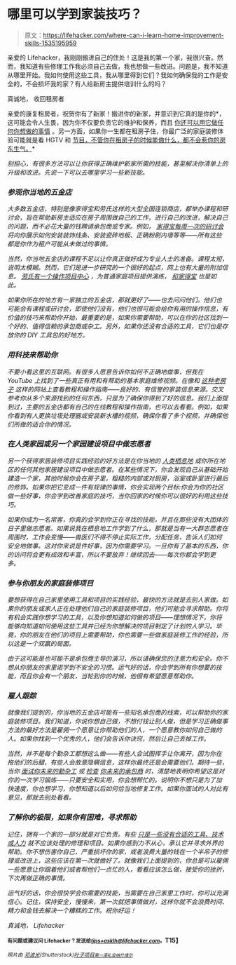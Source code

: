 # 哪里可以学到家装技巧？

> 原文：<https://lifehacker.com/where-can-i-learn-home-improvement-skills-1535195959>

亲爱的 Lifehacker，我刚刚搬进自己的住处！这是我的第一个家，我很兴奋。然而，我知道有些修理工作我必须自己去做，我也想做一些改进。问题是，我不知道从哪里开始。我如何使用这些工具，我从哪里得到它们？我如何确保我的工作是安全的，不会损坏我的家？有人给新房主提供培训什么的吗？



真诚地，
收回租房者

亲爱的康复租房者，祝贺你有了新家！搬进你的新家，并意识到它真的是你的*，这可能会令人生畏，因为你不仅要负责它的维护和保养，而且 [你还可以用它做任何你想做的事情](https://lifehacker.com/five-things-i-wish-i-had-known-before-i-bought-a-house-1152993672) 。另一方面，如果你一生都在租房子住，你最广泛的家庭装修体验可能就是看 HGTV 和 [节目，不管你在租房子的时候能做什么，都不会惹你的房东生气。](http://lifehacker.com/how-can-i-upgrade-my-rental-apartment-without-upsetting-5987860)*

*别担心，有很多方法可以让你获得正确维护新家所需的技能，甚至解决你清单上的升级和改进。先说一下可以去哪里学习一些新技能。*

### *参观你当地的五金店*

*大多数五金店，特别是像家得宝和劳氏这样的大型全国连锁商店，都举办课程和研讨会，旨在帮助新房主适应在房子周围做自己的工作，进行自己的改进，解决自己的问题，而不必花大量的钱聘请承包商或专家。例如， [家得宝每周一次的研讨会](http://workshops.homedepot.com/workshops/home) 将向你展示如何安装装饰线条、安装瓷砖地板、正确粉刷内墙等等——所有这些都是你作为租户可能从未做过的事情。*

*当然，你当地五金店的课程不足以让你真正做好成为专业人士的准备。课程太短，说明太模糊。然而，它们是进一步研究的一个很好的起点，网上也有大量的附加信息。 [劳氏有一个操作项目中心](http://www.lowes.com/ContentDisplayView?articleTitle=How+To+Library&lwpg=615580068&catalogId=10051&langId=-1&storeId=10151) ，为普通家庭项目提供演练， [和家得宝](http://www.homedepot.com/c/project_how_to) 也是如此。*

*如果你所在的地方有一家独立的五金店，那就更好了——也去问问他们。他们也可能会有课程或研讨会，即使他们没有，他们也很可能会给你有用的操作信息，有价值的技巧来帮助你开始，最重要的是，如果你需要帮助，可以在你的社区找到一个好的、值得信赖的承包商或杂工。另外，如果你还没有合适的工具，它们也是存放你的 DIY 工具包的好地方。*

### *用科技来帮助你*

*不要小看这里的互联网。有很多人愿意告诉你如何不正确地做事，但我在 YouTube 上找到了一些真正有用和有帮助的基本家庭维修视频。在像和 [这种老房子](http://www.thisoldhouse.com/toh/) 这样的网站上查看教程和操作指南——良好的、有信誉的家装信息来源。交叉参考你从多个来源找到的任何东西，只是为了确保你得到了好的信息。我们上面提到过，主要的五金店都有自己的在线教程和操作指南，也可以去看看。例如，如果你看到有人更换垃圾处理器或安装新水槽的视频，确保你看了多个视频，并确保他们所做的适合你的情况。*

### *在人类家园或另一个家园建设项目中做志愿者*

*另一个获得家居装修项目实践经验的好方法是在你当地的 [人类栖息地](http://www.habitat.org/) 或你所在地区的任何其他家居建设项目中做志愿者。在某些情况下，你会发现自己从基础开始建造一个家，其他时候你会在房子里，粗糙的内部或对厨房，浴室或卧室进行最后的修饰。如果你把它变成一件有规律的事情，你会实现两个目标:你会为你的社区做一些好事，你会学到改善家庭的技巧，当你回家的时候你可以很好的利用这些技巧。*

*如果你成为一名常客，你真的会学到你正在寻找的技能，并且在那些没有大团体的日子里做志愿者。如果说我在栖息地工作学到了什么，那就是当有一大群志愿者在周围时，工作会变慢——兽医们不得不停止实际工作，分配任务，告诉人们如何安全地做事。这对你来说是件好事，因为你需要学习。一旦你有了基本的东西，你的访问将会更有成效和丰富，所以不要放弃！继续回去——每次你都会学到更多。*

### *参与你朋友的家庭装修项目*

*要想获得在自己家里使用工具和项目的实践经验，最快的方法就是去别人家做。如果你的朋友或家人正在处理他们自己的家庭装修项目，他们可能会寻求帮助。你将有机会实践你想学习的工具，以及你想知道如何做的项目——理想情况下，你将能够向知道如何使用这些工具并已经为你想解决的项目制定了计划的人学习。毕竟，你的朋友在他们的项目上需要帮助，你也需要一些做家庭装修工作的经验，所以这是一个双赢的局面。*

*由于这可能是也可能不是承包商主导的演习，所以请确保您的注意力和安全。你不想从你朋友的家里诺学到不安全的习惯。运气好的话，你会学到所有你想要的技能，而且你会有一个朋友，当轮到你的时候，他很有希望愿意帮助你。*

### *雇人跟踪*

*就像我们提到的，你当地的五金店可能有一些知名承包商的线索，可以帮助你的家庭装修项目。我们知道，你说你想自己做，不想付钱让别人做，但是学习正确做事方法的最好方法是雇佣一个愿意让你帮助他们的人，一个愿意教你如何自己做的人。如果你找到一个优秀的人，他们会告诉你诀窍，然后让自己丢掉工作。*

*当然，并不是每个勤杂工都想这么做——有些人会试图挥手让你离开，因为你在拖他们的后腿，有些人会故意隐瞒信息，这样你最终还是会需要他们。期待一些，当你 [面试你未来的勤杂工](https://lifehacker.com/how-can-i-find-and-hire-a-good-responsible-handyman-558507563) 或 [检查](http://lifehacker.com/how-to-hire-a-contractor-without-getting-hosed-5578353) [你未来的承包商](http://lifehacker.com/how-to-weed-out-a-good-contractor-from-the-bad-5966635) 时，清楚地表明你希望这是对你的一次学习锻炼——只要安全和实用，你会想帮忙的。说明你不想只是为了加快速度，你也想学习，你想知道以后如何恰当地修复工作。如果你面试的人对此有意见，那就去别处看看。*

### *了解你的极限，如果你有困难，寻求帮助*

*记住，拥有一个家的一部分就是对它负责。有些 [只是一些没有合适的工具、技术或人力](https://lifehacker.com/which-home-improvements-can-i-diy-and-which-should-i-le-487207936) 就不应该处理的修理和项目。如果你感到力不从心，承认它并寻求外界的帮助。你不想伤害你自己，严重损坏你的家，或者浪费大量的钱在一个半吊子的修理或改进上，这些应该在第一次就做好了。就像我们上面提到的，你总是可以雇佣一些愿意让你跟着他们或者帮他们一点忙的人，看看应该怎么做，接受你的挫折，下次再做正确的事情。*

*运气好的话，你会很快学会你需要的技能，当需要在自己家里工作时，你可以充满信心。记住，保持安全，慢慢来，第一次就把事情做对，这样你就不会浪费时间、精力和金钱去解决一个糟糕的工作。祝你好运！*

*真诚地，
Lifehacker*

**<small>有问题或建议问 Lifehacker？发送给</small>*[*<small>tips+asklh@lifehacker.com</small>*](mailto:tips+asklh@lifehacker.com)*<small>。</small>T15】**

**<small>照片由</small>* [*<small>邓波米</small>*](http://www.shutterstock.com/pic.mhtml?id=114454351&src=id)*<small>(Shutterstock)</small>*[*<small>叶子项目</small>*](http://www.flickr.com/photos/76708317@N02/8756045896/)*<small></small>*<small>[*<small>第一浸礼会纳什维尔</small>*](http://www.flickr.com/photos/firstbaptistnashville/2657971341/)</small>* 

*<small></small>*